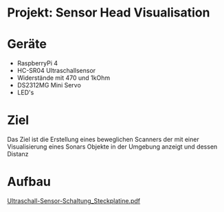 # Projekt: Sensor Head Visualisation

# Geräte
- RaspberryPi 4
- HC-SR04 Ultraschallsensor
- Widerstände mit 470 und 1kOhm
- DS2312MG Mini Servo
- LED's

# Ziel
Das Ziel ist die Erstellung eines beweglichen Scanners der mit einer Visualisierung eines Sonars Objekte in der Umgebung anzeigt und dessen Distanz

# Aufbau
[Ultraschall-Sensor-Schaltung_Steckplatine.pdf](https://github.com/user-attachments/files/19150460/Ultraschall-Sensor-Schaltung_Steckplatine.pdf)
